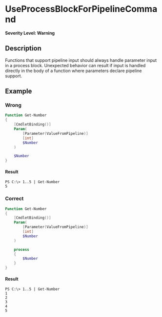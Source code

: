 # UseProcessBlockForPipelineCommand

**Severity Level: Warning**

## Description

Functions that support pipeline input should always handle parameter input in a process block.
Unexpected behavior can result if input is handled directly in the body of a function where
parameters declare pipeline support.

## Example

### Wrong

```powershell
Function Get-Number
{
    [CmdletBinding()]
    Param(
        [Parameter(ValueFromPipeline)]
        [int]
        $Number
    )

    $Number
}
```

#### Result

```
PS C:\> 1..5 | Get-Number
5
```

### Correct

```powershell
Function Get-Number
{
    [CmdletBinding()]
    Param(
        [Parameter(ValueFromPipeline)]
        [int]
        $Number
    )

    process
    {
        $Number
    }
}
```

#### Result

```
PS C:\> 1..5 | Get-Number
1
2
3
4
5
```
